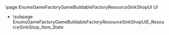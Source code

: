 \page EnumsGameFactoryGameBuildableFactoryResourceSinkShopUI UI
- \subpage EnumsGameFactoryGameBuildableFactoryResourceSinkShopUIE_ResourceSinkShop_Item_State
